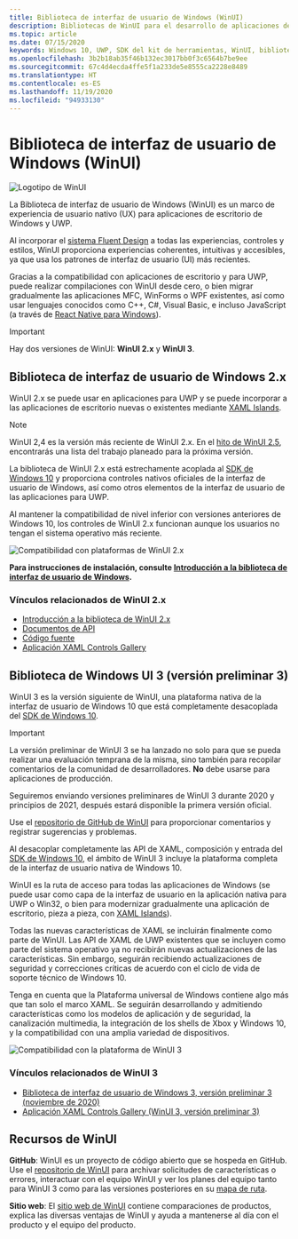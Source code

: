 ```yaml
---
title: Biblioteca de interfaz de usuario de Windows (WinUI)
description: Bibliotecas de WinUI para el desarrollo de aplicaciones de Windows.
ms.topic: article
ms.date: 07/15/2020
keywords: Windows 10, UWP, SDK del kit de herramientas, WinUI, biblioteca de interfaz de usuario de Windows
ms.openlocfilehash: 3b2b18ab35f46b132ec3017bb0f3c6564b7be9ee
ms.sourcegitcommit: 67c4d4ecda4ffe5f1a233de5e8555ca2228e8489
ms.translationtype: HT
ms.contentlocale: es-ES
ms.lasthandoff: 11/19/2020
ms.locfileid: "94933130"
---
```

# <a name="windows-ui-library-winui"></a>Biblioteca de interfaz de usuario de Windows (WinUI)

![Logotipo de WinUI](../images/logo-winui.png)

La Biblioteca de interfaz de usuario de Windows (WinUI) es un marco de experiencia de usuario nativo (UX) para aplicaciones de escritorio de Windows y UWP.

Al incorporar el [sistema Fluent Design](https://www.microsoft.com/design/fluent/#/) a todas las experiencias, controles y estilos, WinUI proporciona experiencias coherentes, intuitivas y accesibles, ya que usa los patrones de interfaz de usuario (UI) más recientes.

Gracias a la compatibilidad con aplicaciones de escritorio y para UWP, puede realizar compilaciones con WinUI desde cero, o bien migrar gradualmente las aplicaciones MFC, WinForms o WPF existentes, así como usar lenguajes conocidos como C++, C#, Visual Basic, e incluso JavaScript (a través de [React Native para Windows](https://microsoft.github.io/react-native-windows/)).

> [!Important]
> Hay dos versiones de WinUI: **WinUI 2.x** y **WinUI 3**.

## <a name="windows-ui-2x-library"></a>Biblioteca de interfaz de usuario de Windows 2.x

WinUI 2.x se puede usar en aplicaciones para UWP y se puede incorporar a las aplicaciones de escritorio nuevas o existentes mediante [XAML Islands](../desktop/modernize/xaml-islands.md).

> [!NOTE]
> WinUI 2,4 es la versión más reciente de WinUI 2.x. En el [hito de WinUI 2.5](https://github.com/microsoft/microsoft-ui-xaml/milestone/10), encontrarás una lista del trabajo planeado para la próxima versión.

La biblioteca de WinUI 2.x está estrechamente acoplada al [SDK de Windows 10](https://developer.microsoft.com/windows/downloads/windows-10-sdk/) y proporciona controles nativos oficiales de la interfaz de usuario de Windows, así como otros elementos de la interfaz de usuario de las aplicaciones para UWP.

Al mantener la compatibilidad de nivel inferior con versiones anteriores de Windows 10, los controles de WinUI 2.x funcionan aunque los usuarios no tengan el sistema operativo más reciente.

![Compatibilidad con plataformas de WinUI 2.x](../images/platforms-winui2.png)

**Para instrucciones de instalación, consulte [Introducción a la biblioteca de interfaz de usuario de Windows](winui2/getting-started.md).**

### <a name="related-links-for-winui-2x"></a>Vínculos relacionados de WinUI 2.x

- [Introducción a la biblioteca de WinUI 2.x](winui2/index.md)
- [Documentos de API](/windows/winui/api/)
- [Código fuente](https://aka.ms/winui)
- [Aplicación XAML Controls Gallery](https://www.microsoft.com/p/xaml-controls-gallery/9msvh128x2zt)

## <a name="windows-ui-3-library-preview-3"></a>Biblioteca de Windows UI 3 (versión preliminar 3)

WinUI 3 es la versión siguiente de WinUI, una plataforma nativa de la interfaz de usuario de Windows 10 que está completamente desacoplada del [SDK de Windows 10](https://developer.microsoft.com/windows/downloads/windows-10-sdk/).

> [!Important]
> La versión preliminar de WinUI 3 se ha lanzado no solo para que se pueda realizar una evaluación temprana de la misma, sino también para recopilar comentarios de la comunidad de desarrolladores. **No** debe usarse para aplicaciones de producción.
>
> Seguiremos enviando versiones preliminares de WinUI 3 durante 2020 y principios de 2021, después estará disponible la primera versión oficial.
>
> Use el [repositorio de GitHub de WinUI](https://github.com/microsoft/microsoft-ui-xaml) para proporcionar comentarios y registrar sugerencias y problemas.

Al desacoplar completamente las API de XAML, composición y entrada del [SDK de Windows 10](https://developer.microsoft.com/windows/downloads/windows-10-sdk/), el ámbito de WinUI 3 incluye la plataforma completa de la interfaz de usuario nativa de Windows 10.

WinUI es la ruta de acceso para todas las aplicaciones de Windows (se puede usar como capa de la interfaz de usuario en la aplicación nativa para UWP o Win32, o bien para modernizar gradualmente una aplicación de escritorio, pieza a pieza, con [XAML Islands](../desktop/modernize/xaml-islands.md)).

Todas las nuevas características de XAML se incluirán finalmente como parte de WinUI. Las API de XAML de UWP existentes que se incluyen como parte del sistema operativo ya no recibirán nuevas actualizaciones de las características. Sin embargo, seguirán recibiendo actualizaciones de seguridad y correcciones críticas de acuerdo con el ciclo de vida de soporte técnico de Windows 10.

Tenga en cuenta que la Plataforma universal de Windows contiene algo más que tan solo el marco XAML. Se seguirán desarrollando y admitiendo características como los modelos de aplicación y de seguridad, la canalización multimedia, la integración de los shells de Xbox y Windows 10, y la compatibilidad con una amplia variedad de dispositivos.

![Compatibilidad con la plataforma de WinUI 3](../images/platforms-winui3.png)

### <a name="related-links-for-winui-3"></a>Vínculos relacionados de WinUI 3

- [Biblioteca de interfaz de usuario de Windows 3, versión preliminar 3 (noviembre de 2020)](winui3/index.md)
- [Aplicación XAML Controls Gallery (WinUI 3, versión preliminar 3)](https://github.com/microsoft/Xaml-Controls-Gallery/tree/winui3preview)

## <a name="winui-resources"></a>Recursos de WinUI

**GitHub**: WinUI es un proyecto de código abierto que se hospeda en GitHub. Use el [repositorio de WinUI](https://github.com/microsoft/microsoft-ui-xaml) para archivar solicitudes de características o errores, interactuar con el equipo WinUI y ver los planes del equipo tanto para WinUI 3 como para las versiones posteriores en su [mapa de ruta](https://github.com/microsoft/microsoft-ui-xaml/blob/master/docs/roadmap.md).

**Sitio web**: El [sitio web de WinUI](https://aka.ms/winui) contiene comparaciones de productos, explica las diversas ventajas de WinUI y ayuda a mantenerse al día con el producto y el equipo del producto.